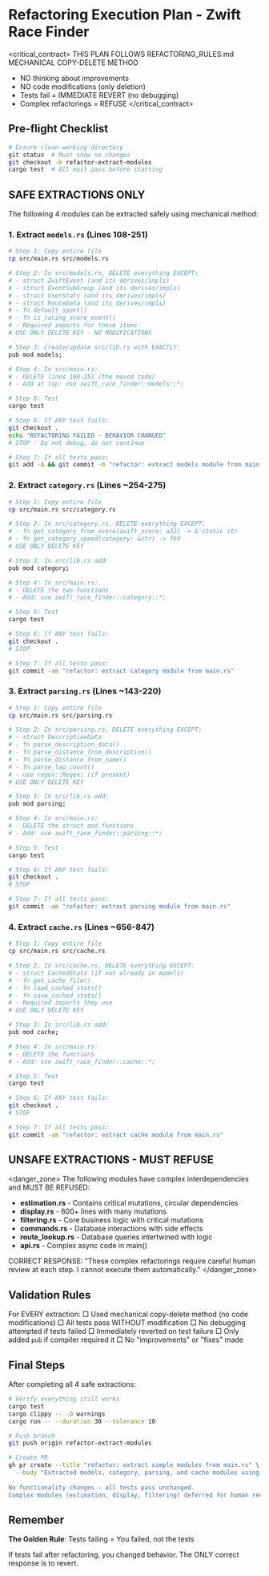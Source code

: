 # Refactoring Execution Plan - Zwift Race Finder

<critical_contract>
THIS PLAN FOLLOWS REFACTORING_RULES.md MECHANICAL COPY-DELETE METHOD
- NO thinking about improvements
- NO code modifications (only deletion)
- Tests fail = IMMEDIATE REVERT (no debugging)
- Complex refactorings = REFUSE
</critical_contract>

## Pre-flight Checklist

```bash
# Ensure clean working directory
git status  # Must show no changes
git checkout -b refactor-extract-modules
cargo test  # All must pass before starting
```

## SAFE EXTRACTIONS ONLY

The following 4 modules can be extracted safely using mechanical method:

### 1. Extract `models.rs` (Lines 108-251)

```bash
# Step 1: Copy entire file
cp src/main.rs src/models.rs

# Step 2: In src/models.rs, DELETE everything EXCEPT:
# - struct ZwiftEvent (and its derives/impls)
# - struct EventSubGroup (and its derives/impls)
# - struct UserStats (and its derives/impls)
# - struct RouteData (and its derives/impls)
# - fn default_sport()
# - fn is_racing_score_event()
# - Required imports for these items
# USE ONLY DELETE KEY - NO MODIFICATIONS

# Step 3: Create/update src/lib.rs with EXACTLY:
pub mod models;

# Step 4: In src/main.rs:
# - DELETE lines 108-251 (the moved code)
# - Add at top: use zwift_race_finder::models::*;

# Step 5: Test
cargo test

# Step 6: If ANY test fails:
git checkout .
echo "REFACTORING FAILED - BEHAVIOR CHANGED"
# STOP - Do not debug, do not continue

# Step 7: If all tests pass:
git add -A && git commit -m "refactor: extract models module from main.rs"
```

### 2. Extract `category.rs` (Lines ~254-275)

```bash
# Step 1: Copy entire file
cp src/main.rs src/category.rs

# Step 2: In src/category.rs, DELETE everything EXCEPT:
# - fn get_category_from_score(zwift_score: u32) -> &'static str
# - fn get_category_speed(category: &str) -> f64
# USE ONLY DELETE KEY

# Step 3: In src/lib.rs add:
pub mod category;

# Step 4: In src/main.rs:
# - DELETE the two functions
# - Add: use zwift_race_finder::category::*;

# Step 5: Test
cargo test

# Step 6: If ANY test fails:
git checkout .
# STOP

# Step 7: If all tests pass:
git commit -am "refactor: extract category module from main.rs"
```

### 3. Extract `parsing.rs` (Lines ~143-220)

```bash
# Step 1: Copy entire file
cp src/main.rs src/parsing.rs

# Step 2: In src/parsing.rs, DELETE everything EXCEPT:
# - struct DescriptionData
# - fn parse_description_data()
# - fn parse_distance_from_description()
# - fn parse_distance_from_name()
# - fn parse_lap_count()
# - use regex::Regex; (if present)
# USE ONLY DELETE KEY

# Step 3: In src/lib.rs add:
pub mod parsing;

# Step 4: In src/main.rs:
# - DELETE the struct and functions
# - Add: use zwift_race_finder::parsing::*;

# Step 5: Test
cargo test

# Step 6: If ANY test fails:
git checkout .
# STOP

# Step 7: If all tests pass:
git commit -am "refactor: extract parsing module from main.rs"
```

### 4. Extract `cache.rs` (Lines ~656-847)

```bash
# Step 1: Copy entire file
cp src/main.rs src/cache.rs

# Step 2: In src/cache.rs, DELETE everything EXCEPT:
# - struct CachedStats (if not already in models)
# - fn get_cache_file()
# - fn load_cached_stats()
# - fn save_cached_stats()
# - Required imports they use
# USE ONLY DELETE KEY

# Step 3: In src/lib.rs add:
pub mod cache;

# Step 4: In src/main.rs:
# - DELETE the functions
# - Add: use zwift_race_finder::cache::*;

# Step 5: Test
cargo test

# Step 6: If ANY test fails:
git checkout .
# STOP

# Step 7: If all tests pass:
git commit -am "refactor: extract cache module from main.rs"
```

## UNSAFE EXTRACTIONS - MUST REFUSE

<danger_zone>
The following modules have complex interdependencies and MUST BE REFUSED:

- **estimation.rs** - Contains critical mutations, circular dependencies
- **display.rs** - 600+ lines with many mutations
- **filtering.rs** - Core business logic with critical mutations
- **commands.rs** - Database interactions with side effects
- **route_lookup.rs** - Database queries intertwined with logic
- **api.rs** - Complex async code in main()

CORRECT RESPONSE: "These complex refactorings require careful human review at each step. I cannot execute them automatically."
</danger_zone>

## Validation Rules

For EVERY extraction:
□ Used mechanical copy-delete method (no code modifications)
□ All tests pass WITHOUT modification
□ No debugging attempted if tests failed
□ Immediately reverted on test failure
□ Only added `pub` if compiler required it
□ No "improvements" or "fixes" made

## Final Steps

After completing all 4 safe extractions:

```bash
# Verify everything still works
cargo test
cargo clippy -- -D warnings
cargo run -- --duration 30 --tolerance 10

# Push branch
git push origin refactor-extract-modules

# Create PR
gh pr create --title "refactor: extract simple modules from main.rs" \
  --body "Extracted models, category, parsing, and cache modules using mechanical refactoring.
  
No functionality changes - all tests pass unchanged.
Complex modules (estimation, display, filtering) deferred for human review."
```

## Remember

**The Golden Rule**: Tests failing = You failed, not the tests

If tests fail after refactoring, you changed behavior. The ONLY correct response is to revert.